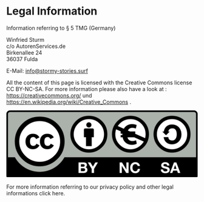 # Legal Information

Information referring to § 5 TMG (Germany)

Winfried Sturm  
c/o AutorenServices.de  
Birkenallee 24  
36037 Fulda  

E-Mail: info@stormy-stories.surf

All the content of this page is licensed with the Creative Commons license CC BY-NC-SA. For more information please also have a look at : https://creativecommons.org/ und https://en.wikipedia.org/wiki/Creative_Commons .

![link broken](../../../../mediaLibrary/pages/legal-information/Cc-by-nc-sa_euro_icon.png)

For more information referring to our privacy policy and other legal informations click here.
